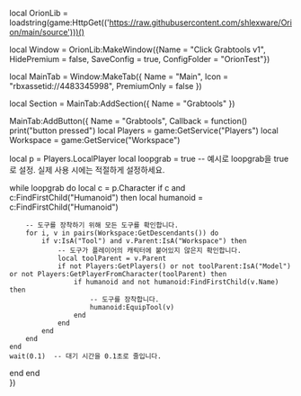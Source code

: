 local OrionLib = loadstring(game:HttpGet(('https://raw.githubusercontent.com/shlexware/Orion/main/source')))()

local Window = OrionLib:MakeWindow({Name = "Click Grabtools v1", HidePremium = false, SaveConfig = true, ConfigFolder = "OrionTest"})

local MainTab = Window:MakeTab({
	Name = "Main",
	Icon = "rbxassetid://4483345998",
	PremiumOnly = false
})

local Section = MainTab:AddSection({
	Name = "Grabtools"
})

MainTab:AddButton({
	Name = "Grabtools",
	Callback = function()
      		print("button pressed")
local Players = game:GetService("Players") 
local Workspace = game:GetService("Workspace")

local p = Players.LocalPlayer
local loopgrab = true  -- 예시로 loopgrab을 true로 설정. 실제 사용 시에는 적절하게 설정하세요.

while loopgrab do
    local c = p.Character
    if c and c:FindFirstChild("Humanoid") then
        local humanoid = c:FindFirstChild("Humanoid")

        -- 도구를 장착하기 위해 모든 도구를 확인합니다.
        for i, v in pairs(Workspace:GetDescendants()) do
            if v:IsA("Tool") and v.Parent:IsA("Workspace") then
                -- 도구가 플레이어의 캐릭터에 붙어있지 않은지 확인합니다.
                local toolParent = v.Parent
                if not Players:GetPlayers() or not toolParent:IsA("Model") or not Players:GetPlayerFromCharacter(toolParent) then
                    if humanoid and not humanoid:FindFirstChild(v.Name) then
                        -- 도구를 장착합니다.
                        humanoid:EquipTool(v)
                    end
                end
            end
        end
    end
    wait(0.1)  -- 대기 시간을 0.1초로 줄입니다.
end
  	end    
})
